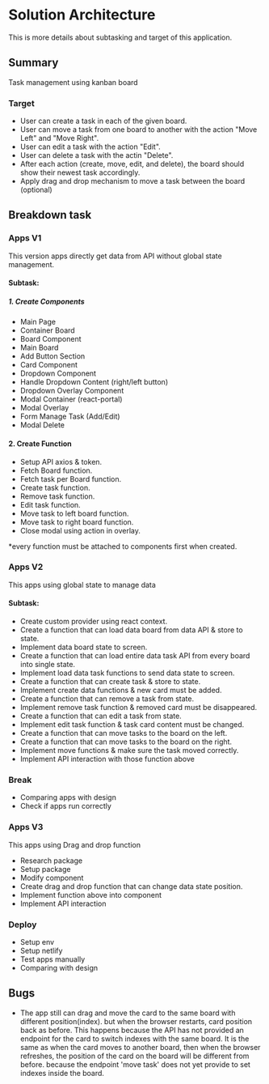 # Solution Architecture

This is more details about subtasking and target of this application.

## Summary

Task management using kanban board


### Target

- User can create a task in each of the given board.
- User can move a task from one board to another with the action "Move Left" and "Move Right".
- User can edit a task with the action "Edit".
- User can delete a task with the actin "Delete".
- After each action (create, move, edit, and delete), the board should show their newest task accordingly.
- Apply drag and drop mechanism to move a task between the board (optional)




## Breakdown task

### Apps V1

This version apps directly get data from API without global state management.

#### Subtask:

##### 1. Create Components
  * Main Page
  * Container Board
  * Board Component
  * Main Board
  * Add Button Section
  * Card Component
  * Dropdown Component
  * Handle Dropdown Content (right/left button)
  * Dropdown Overlay Component
  * Modal Container (react-portal)
  * Modal Overlay
  * Form Manage Task (Add/Edit)
  * Modal Delete

#### 2. Create Function

 * Setup API axios & token.
 * Fetch Board function.
 * Fetch task per Board function.
 * Create task function.
 * Remove task function.
 * Edit task function.
 * Move task to left board function.
 * Move task to right board function.
 * Close modal using action in overlay.

*every function must be attached to components first when created.

### Apps V2

This apps using global state to manage data

#### Subtask:
* Create custom provider using react context.
* Create a function that can load data board from data API & store to state.
* Implement data board state to screen.
* Create a function that can load entire data task API from every board into single state.
* Implement load data task functions to send data state to screen.
* Create a function that can create task & store to state.
* Implement create data functions & new card must be added.
* Create a function that can remove a task from state.
* Implement remove task function & removed card must be disappeared.
* Create a function that can edit a task from state.
* Implement edit task function & task card content must be changed.
* Create a function that can move tasks to the board on the left.
* Create a function that can move tasks to the board on the right.
* Implement move functions & make sure the task moved correctly.
* Implement API interaction with those function above 

### Break
* Comparing apps with design
* Check if apps run correctly

### Apps V3
This apps using Drag and drop function

* Research package
* Setup package
* Modify component
* Create drag and drop function that can change data state position.
* Implement function above into component
* Implement API interaction

### Deploy
* Setup env
* Setup netlify
* Test apps manually
* Comparing with design



## Bugs
* The app still can drag and move the card to the same board with different position(index). but when the browser restarts, card position back as before. This happens because the API has not provided an endpoint for the card to switch indexes with the same board. It is the same as when the card moves to another board, then when the browser refreshes, the position of the card on the board will be different from before. because the endpoint 'move task' does not yet provide to set indexes inside the board.
